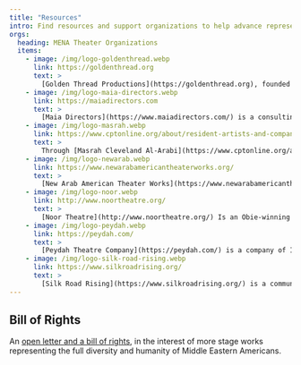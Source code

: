 ```yaml
---
title: "Resources"
intro: Find resources and support organizations to help advance representation and amplify artistic voices from the region.
orgs: 
  heading: MENA Theater Organizations
  items:
    - image: /img/logo-goldenthread.webp
      link: https://goldenthread.org
      text: >
        [Golden Thread Productions](https://goldenthread.org), founded in 1996, is the first American theatre company devoted to the Middle East. We produce passionate and provocative plays from or about the Middle East that celebrate the multiplicity of its perspectives and identities.
    - image: /img/logo-maia-directors.webp
      link: https://maiadirectors.com
      text: >
        [Maia Directors](https://www.maiadirectors.com/) is a consulting company for organizations and artists engaging with stories from the Middle East, North Africa, and South Asia. We are advocates for the inclusion of MENASA artists and stories as a vital part of the American cultural conversation. 
    - image: /img/logo-masrah.webp
      link: https://www.cptonline.org/about/resident-artists-and-companies/masrah-cleveland-al-arabi/
      text: >
        Through [Masrah Cleveland Al-Arabi](https://www.cptonline.org/about/resident-artists-and-companies/masrah-cleveland-al-arabi/) at Cleveland Public Theatre, Arabic-speaking communities of Cleveland share vital, life-affirming stories celebrating family, dignity, and freedom of expression. These stories affirm a rich heritage and seek to move Cleveland to shed preconceptions and stereotypes, and grow empathy and understanding.
    - image: /img/logo-newarab.webp
      link: https://www.newarabamericantheaterworks.org/
      text: >
        [New Arab American Theater Works](https://www.newarabamericantheaterworks.org/) is an organization that presents new work by Arab American theatre artists. We strive to benefit under represented Arab, Arab American and Muslim artists locally, nationally and internationally.
    - image: /img/logo-noor.webp
      link: http://www.noortheatre.org/
      text: >
        [Noor Theatre](http://www.noortheatre.org/) Is an Obie-winning company dedicated to supporting, developing and producing the work of theatre artists of Middle Eastern descent. Our programming supports work at different stages of development, whether early drafts of new plays or world premiere productions. 
    - image: /img/logo-peydah.webp
      link: https://peydah.com/
      text: >
        [Peydah Theatre Company](https://peydah.com/) is a company of Iranian-American actors and theatre makers who have gathered with the goal of creating work that tells our stories without apology, reservation, or limitations. Peydah is committed to voicing stories from all aspects of Iranian life.
    - image: /img/logo-silk-road-rising.webp
      link: https://www.silkroadrising.org/
      text: >
        [Silk Road Rising](https://www.silkroadrising.org/) is a community-centered art-making and arts service organization rooted in Asian, Middle Eastern, and Muslim experiences. Through live theatre, digital media, and arts education, we challenge disinformation, cultivate new narratives, and promote a culture of continuous learning.
---
```


## Bill of Rights 
An [open letter and a bill of rights](https://www.americantheatre.org/2017/09/29/middle-eastern-american-theatre-on-our-terms/), in the interest of more stage works representing the full diversity and humanity of Middle Eastern Americans.